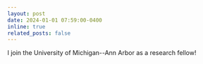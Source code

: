 ```yaml
---
layout: post
date: 2024-01-01 07:59:00-0400
inline: true
related_posts: false
---
```


I join the University of Michigan--Ann Arbor as a research fellow!
